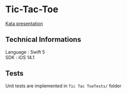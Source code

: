 # Tic-Tac-Toe

[Kata presentation](https://github.com/stephane-genicot/katas/blob/master/TicTacToe.md)

## Technical Informations

Language : Swift 5  
SDK : iOS 14.1

## Tests
Unit tests are implemented in `Tic Tac ToeTests/` folder
